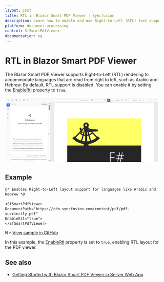 ```yaml
---
layout: post
title: RTL in Blazor Smart PDF Viewer | Syncfusion
description: Learn how to enable and use Right-to-Left (RTL) text support in Blazor SfSmartPdfViewer for multilingual PDF viewing.
platform: document-processing
control: SfSmartPdfViewer
documentation: ug
---
```


# RTL in Blazor Smart PDF Viewer

The Blazor Smart PDF Viewer supports Right-to-Left (RTL) rendering to accommodate languages that are read from right to left, such as Arabic and Hebrew. By default, RTL support is disabled. You can enable it by setting the [EnableRtl](https://help.syncfusion.com//cr/blazor/Syncfusion.Blazor.SfPdfViewer.PdfViewerBase.html#Syncfusion_Blazor_SfPdfViewer_PdfViewerBase_EnableRtl) property to `true`.

![RTL Desktop](images/rtl-desktop.png)

## Example

```cshtml
@* Enables Right-to-Left layout support for languages like Arabic and Hebrew *@

<SfSmartPdfViewer DocumentPath="https://cdn.syncfusion.com/content/pdf/pdf-succinctly.pdf"
EnableRtl="true">
</SfSmartPdfViewer>
```
N> [View sample in GitHub](https://github.com/SyncfusionExamples/blazor-smart-pdf-viewer-examples/tree/master/RTL)

In this example, the [EnableRtl](https://help.syncfusion.com//cr/blazor/Syncfusion.Blazor.SfPdfViewer.PdfViewerBase.html#Syncfusion_Blazor_SfPdfViewer_PdfViewerBase_EnableRtl) property is set to `true`, enabling RTL layout for the PDF viewer.

## See also

* [Getting Started with Blazor Smart PDF Viewer in Server Web App](./getting-started/web-app)